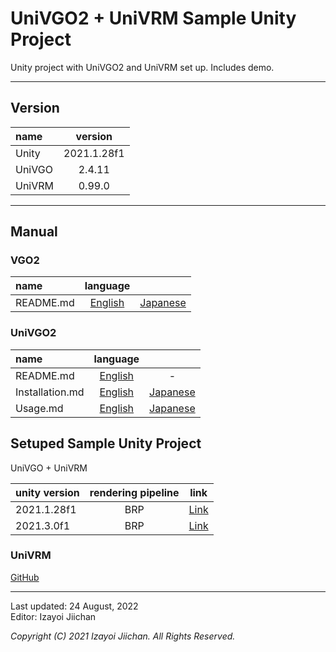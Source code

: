 # UniVGO2 + UniVRM Sample Unity Project

Unity project with UniVGO2 and UniVRM set up. Includes demo.

___

## Version

|name|version|
|:--|:--:|
|Unity|2021.1.28f1|
|UniVGO|2.4.11|
|UniVRM|0.99.0|

___

## Manual

### VGO2

|name|language||
|:--|:--:|:--:|
|README.md|[English](https://github.com/izayoijiichan/VGO2/blob/main/README.md)|[Japanese](https://github.com/izayoijiichan/VGO2/blob/main/README.ja.md)|

### UniVGO2

|name|language||
|:--|:--:|:--:|
|README.md|[English](https://github.com/izayoijiichan/VGO2/blob/main/UniVgo2/README.md)|-|
|Installation.md|[English](https://github.com/izayoijiichan/VGO2/blob/main/Documentation~/UniVGO/Installation.md)|[Japanese](https://github.com/izayoijiichan/VGO2/blob/main/Documentation~/UniVGO/Installation.ja.md)|
|Usage.md|[English](https://github.com/izayoijiichan/VGO2/blob/main/Documentation~/UniVGO/Usage.md)|[Japanese](https://github.com/izayoijiichan/VGO2/blob/main/Documentation~/UniVGO/Usage.ja.md)|

## Setuped Sample Unity Project

UniVGO + UniVRM

|unity version|rendering pipeline|link|
|:--|:--:|:--:|
|2021.1.28f1|BRP|[Link](https://github.com/izayoijiichan/univgo2.sample.unity.project/tree/unity2021.1.brp.univrm)|
|2021.3.0f1|BRP|[Link](https://github.com/izayoijiichan/univgo2.sample.unity.project/tree/unity2021.3.brp.univrm)|

### UniVRM

[GitHub](https://github.com/vrm-c/UniVRM)

___
Last updated: 24 August, 2022  
Editor: Izayoi Jiichan

*Copyright (C) 2021 Izayoi Jiichan. All Rights Reserved.*
